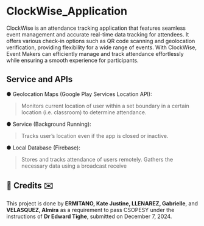 # ClockWise_Application
ClockWise is an attendance tracking application that features seamless event management and accurate real-time data tracking for attendees. It offers various check-in options such as QR code scanning and geolocation verification, providing flexibility for a wide range of events. With ClockWise, Event Makers can efficiently manage and track attendance effortlessly while ensuring a smooth experience for participants.

## Service and APIs
● Geolocation Maps (Google Play Services Location API):

> Monitors current location of user within a set boundary in a certain location (i.e. classroom) to
determine attendance.

● Service (Background Running):

> Tracks user’s location even if the app is closed or inactive.

● Local Database (Firebase):

> Stores and tracks attendance of users remotely. Gathers the necessary data using a broadcast receive

<h2>💌 Credits ✉️</h2>
This project is done by <b>ERMITANO, Kate Justine, LLENAREZ, Gabrielle</b>, and <b>VELASQUEZ, Almira</b> as a requirement to pass CSOPESY under the instructions of <b>Dr Edward Tighe</b>, submitted on December 7, 2024.
